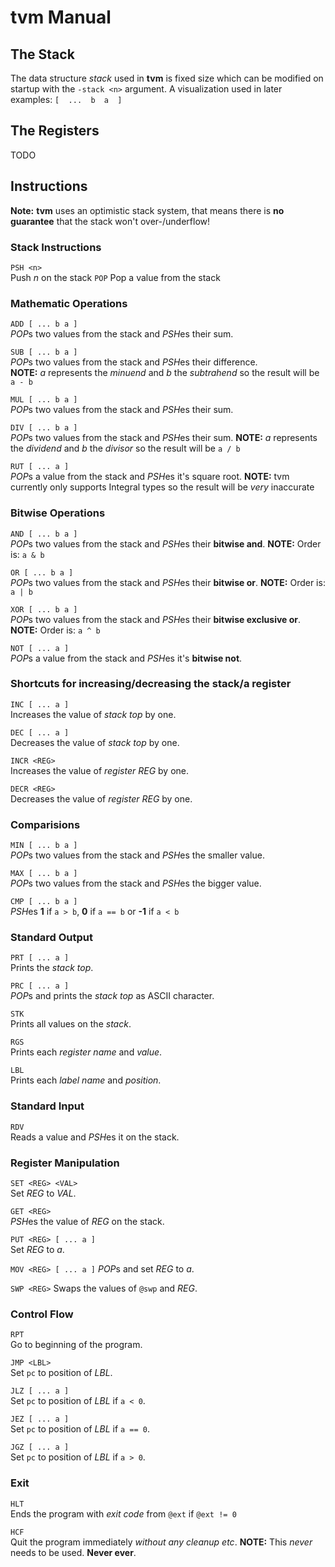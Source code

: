 # tvm Manual

## The Stack
The data structure *stack* used in **tvm** is fixed size which can be modified on startup with the `-stack <n>` argument.
A visualization used in later examples:
`[  ...  b  a  ]`

## The Registers
TODO

## Instructions
**Note:** **tvm** uses an optimistic stack system, that means there is **no guarantee** that the stack won't over-/underflow!

### Stack Instructions
`PSH <n>`  
Push *n* on the stack
`POP`
Pop a value from the stack


### Mathematic Operations
`ADD [ ... b a ]`  
*POP*s two values from the stack and *PSH*es their sum.

`SUB [ ... b a ]`  
*POP*s two values from the stack and *PSH*es their difference.  
**NOTE:** *a* represents the *minuend* and *b* the *subtrahend* so the result will be `a - b`

`MUL [ ... b a ]`  
*POP*s two values from the stack and *PSH*es their sum.

`DIV [ ... b a ]`  
*POP*s two values from the stack and *PSH*es their sum.
**NOTE:** *a* represents the *dividend* and *b* the *divisor* so the result will be `a / b`

`RUT [ ... a ]`  
*POP*s a value from the stack and *PSH*es it's square root.
**NOTE:** tvm currently only supports Integral types so the result will be *very* inaccurate


### Bitwise Operations
`AND [ ... b a ]`  
*POP*s two values from the stack and *PSH*es their **bitwise and**.
**NOTE:** Order is: `a & b`

`OR [ ... b a ]`  
*POP*s two values from the stack and *PSH*es their **bitwise or**.
**NOTE:** Order is: `a | b`

`XOR [ ... b a ]`  
*POP*s two values from the stack and *PSH*es their **bitwise exclusive or**.
**NOTE:** Order is: `a ^ b`

`NOT [ ... a ]`  
*POP*s a value from the stack and *PSH*es it's **bitwise not**.


### Shortcuts for increasing/decreasing the stack/a register
`INC [ ... a ]`  
Increases the value of *stack top* by one.

`DEC [ ... a ]`  
Decreases the value of *stack top* by one.

`INCR <REG>`  
Increases the value of *register REG* by one.

`DECR <REG>`  
Decreases the value of *register REG* by one.


### Comparisions
`MIN [ ... b a ]`  
*POP*s two values from the stack and *PSH*es the smaller value.

`MAX [ ... b a ]`  
*POP*s two values from the stack and *PSH*es the bigger value.

`CMP [ ... b a ]`  
*PSH*es **1** if `a > b`, **0** if `a == b` or **-1** if `a < b`


### Standard Output
`PRT [ ... a ]`  
Prints the *stack top*.

`PRC [ ... a ]`  
*POP*s and prints the *stack top* as ASCII character.

`STK`  
Prints all values on the *stack*.

`RGS`  
Prints each *register name* and *value*.

`LBL`  
Prints each *label name* and *position*.


### Standard Input
`RDV`  
Reads a value and *PSH*es it on the stack.


### Register Manipulation
`SET <REG> <VAL>`  
Set *REG* to *VAL*.

`GET <REG>`  
*PSH*es the value of *REG* on the stack.

`PUT <REG> [ ... a ]`  
Set *REG* to *a*.

`MOV <REG> [ ... a ]`
*POP*s and set *REG* to *a*.

`SWP <REG>`
Swaps the values of `@swp` and *REG*.


### Control Flow
`RPT`  
Go to beginning of the program.

`JMP <LBL>`  
Set `pc` to position of *LBL*.

`JLZ [ ... a ]`  
Set `pc` to position of *LBL* if `a < 0`.

`JEZ [ ... a ]`  
Set `pc` to position of *LBL* if `a == 0`.

`JGZ [ ... a ]`  
Set `pc` to position of *LBL* if `a > 0`.


### Exit
`HLT`  
Ends the program with *exit code* from `@ext` if `@ext != 0`

`HCF`  
Quit the program immediately *without any cleanup etc*.
**NOTE:** This *never* needs to be used. **Never ever**.



